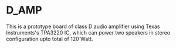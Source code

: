 # D_AMP
This is a prototype board of class D audio amplifier using Texas Instruments's TPA3220 IC, which can power two speakers in stereo configuration upto total of 120 Watt. 
